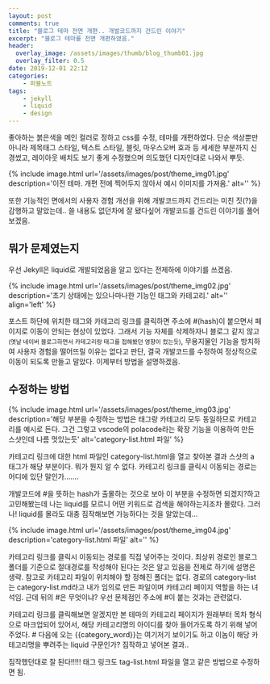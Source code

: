 ```yaml
---
layout: post
comments: true
title: "블로그 테마 전면 개편.. 개발코드까지 건드린 이야기"
excerpt: "블로그 테마를 전면 개편하였음."
header:
  overlay_image: /assets/images/thumb/blog_thumb01.jpg
  overlay_filter: 0.5
date: 2019-12-01 22:12
categories:
    - 퍼블노트
tags:
    - jekyll
    - liquid
    - design
---
```

좋아하는 붉은색을 메인 컬러로 정하고 css를 수정, 테마를 개편하였다. 단순 색상뿐만 아니라 제목태그 스타일, 텍스트 스타일, 블릿, 마우스오버 효과 등 세세한 부분까지 신경썼고, 레이아웃 배치도 보기 좋게 수정했으며 의도했던 디자인대로 나와서 뿌듯.

{% include image.html url='/assets/images/post/theme_img01.jpg' description='이전 테마. 개편 전에 찍어두지 않아서 예시 이미지를 가져옴.' alt='' %}

또한 기능적인 면에서의 사용자 경험 개선을 위해 개발코드까지 건드리는 미친 짓(?)을 감행하고 말았는데.. 쓸 내용도 없던차에 잘 됐다싶어 개발코드를 건드린 이야기를 풀어보겠음.

## 뭐가 문제였는지
우선 Jekyll은 liquid로 개발되었음을 알고 있다는 전제하에 이야기를 쓰겠음.

{% include image.html url='/assets/images/post/theme_img02.jpg' description='초기 상태에는 있으나마나한 기능인 태그와 카테고리.' alt='' align='left' %}

포스트 하단에 위치한 태그와 카테고리 링크를 클릭하면 주소에 #(hash)이 붙으면서 페이지로 이동이 안되는 현상이 있었다. 그래서 기능 자체를 삭제하자니 블로그 같지 않고<small>(옛날 네이버 블로그하면서 카테고리랑 태그를 접해봤던 영향이 컸는듯)</small>, 무용지물인 기능을 방치하여 사용자 경험을 떨어뜨릴 이유는 없다고 판단, 결국 개발코드를 수정하여 정상적으로 이동이 되도록 만들고 말았다. 이제부터 방법을 설명하겠음.

## 수정하는 방법

{% include image.html url='/assets/images/post/theme_img03.jpg' description='해당 부분을 수정하는 방법은 태그랑 카테고리 모두 동일하므로 카테고리를 예시로 든다. 그건 그렇고 vscode의 polacode라는 확장 기능을 이용하여 만든 스샷인데 나름 멋있는듯' alt='category-list.html 파일' %}

카테고리 링크에 대한 html 파일인 category-list.html을 열고 찾아본 결과 스샷의 a 태그가 해당 부분이다. 뭐가 뭔지 알 수 없다. 카테고리 링크를 클릭시 이동되는 경로는 어디에 있단 말인가.......

개발코드에 #을 뜻하는 hash가 출몰하는 것으로 보아 이 부분을 수정하면 되겠지?하고 고민해봤는데 나는 liquid를 모르니 어떤 키워드로 검색을 해야하는지조차 몰랐다. 그러나! liquid를 몰라도 대충 짐작해보면 가능하다는 것을 알았는데...

{% include image.html url='/assets/images/post/theme_img04.jpg' description='category-list.html 파일' alt='' %}

카테고리 링크를 클릭시 이동되는 경로를 직접 넣어주는 것이다. 최상위 경로인 블로그 폴더를 기준으로 절대경로를 작성해야 된다는 것은 알고 있음을 전제로 하기에 설명은 생략. 참고로 카테고리 파일이 위치해야 할 정해진 폴더는 없다. 경로의 category-list는 category-list.md라고 내가 임의로 만든 파일이며 카테고리 페이지 역할을 하는 녀석임. 근데 뒤의 #은 무엇이냐? 우선 문제점인 주소에 #이 붙는 것과는 관련없다.

카테고리 링크를 클릭해보면 알겠지만 본 테마의 카테고리 페이지가 원래부터 목차 형식으로 마크업되어 있어서, 해당 카테고리명의 아이디를 찾아 들어가도록 하기 위해 넣어주었다. # 다음에 오는 &#123;&#123;category_word&#125;&#125;는 여기저기 보이기도 하고 이놈이 해당 카테고리명을 뿌려주는 liquid 구문인가? 짐작하고 넣어본 결과..

짐작했던대로 잘 된다!!!!! 태그 링크도 tag-list.html 파일을 열고 같은 방법으로 수정하면 됨.